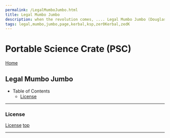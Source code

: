 ```yaml
---
permalink: /LegalMumboJumbo.html
title: Legal Mumbo Jumbo
description: when the revolution comes, .... Legal Mumbo Jumbo (Douglas Adams)
tags: legal,mumbo,jumbo,page,kerbal,ksp,zer0Kerbal,zedK
---
```


<!--
LegalMumboJumbo.md v1.0.5.1
Portable Science Crate (PSC)
created: 01 Feb 2022
updated: 15 May 2022
-->

<script src="https://kit.fontawesome.com/0ea5493613.js" crossorigin="anonymous"></script>
<i class="fa-solid fa-file-contract fa-beat-fade fa-3x" style="--fa-beat-fade-opacity: 0.1; --fa-beat-fade-scale: 1.25;color: #6495ED" ></i>

# Portable Science Crate (PSC)

[Home](./index.md)

## Legal Mumbo Jumbo

* Table of Contents
  * [License](#License)

---

### License

[License](./LegalMumboJumbo/License.md)
[top](#Legal-Mumbo-Jumbo)

---

<!-- this file CC BY-ND 4.0 by zer0Kerbal -->
